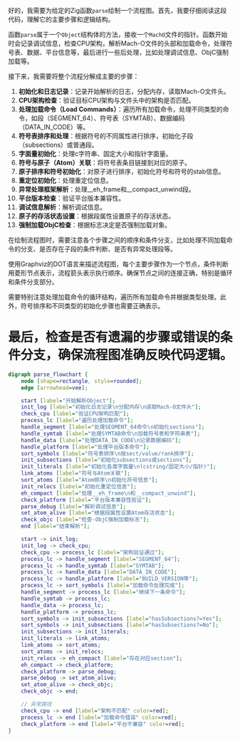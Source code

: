 好的，我需要为给定的Zig函数`parse`绘制一个流程图。首先，我要仔细阅读这段代码，理解它的主要步骤和逻辑结构。

函数`parse`属于一个`Object`结构体的方法，接收一个`MachO`文件的指针。函数开始时会记录调试信息，检查CPU架构，解析Mach-O文件的头部和加载命令，处理符号表、数据、平台信息等，最后进行一些后处理，比如处理调试信息、ObjC强制加载等。

接下来，我需要将整个流程分解成主要的步骤：

1. **初始化和日志记录**：记录开始解析的日志，分配内存，读取Mach-O文件头。
2. **CPU架构检查**：验证目标CPU架构与文件头中的架构是否匹配。
3. **处理加载命令（Load Commands）**：遍历所有加载命令，处理不同类型的命令，如段（SEGMENT_64）、符号表（SYMTAB）、数据编码（DATA_IN_CODE）等。
4. **符号表排序和处理**：根据符号的不同属性进行排序，初始化子段（subsections）或普通段。
5. **字面量初始化**：处理c字符串、固定大小和指针字面量。
6. **符号与原子（Atom）关联**：将符号表条目链接到对应的原子。
7. **原子排序和符号初始化**：对原子进行排序，初始化符号和符号的stab信息。
8. **重定位初始化**：处理重定位信息。
9. **异常处理框架解析**：处理__eh_frame和__compact_unwind段。
10. **平台版本检查**：验证平台版本兼容性。
11. **调试信息解析**：解析调试信息。
12. **原子的存活状态设置**：根据段属性设置原子的存活状态。
13. **强制加载ObjC检查**：根据标志决定是否强制加载对象。

在绘制流程图时，需要注意各个步骤之间的顺序和条件分支，比如处理不同加载命令的分支、是否存在子段的条件判断、是否有异常处理段等。

使用Graphviz的DOT语言来描述流程图，每个主要步骤作为一个节点，条件判断用菱形节点表示，流程箭头表示执行顺序。确保节点之间的连接正确，特别是循环和条件分支部分。

需要特别注意处理加载命令的循环结构，遍历所有加载命令并根据类型处理。此外，符号排序和不同类型的初始化步骤也需要正确表示。

最后，检查是否有遗漏的步骤或错误的条件分支，确保流程图准确反映代码逻辑。
================================================
```dot
digraph parse_flowchart {
    node [shape=rectangle, style=rounded];
    edge [arrowhead=vee];

    start [label="开始解析Object"];
    init_log [label="初始化日志记录\n分配内存\n读取Mach-O文件头"];
    check_cpu [label="验证CPU架构匹配"];
    process_lc [label="遍历处理加载命令"];
    handle_segment [label="处理SEGMENT_64命令\n初始化sections"];
    handle_symtab [label="处理SYMTAB命令\n加载符号表和字符串表"];
    handle_data [label="处理DATA_IN_CODE\n记录数据编码"];
    handle_platform [label="处理平台版本命令"];
    sort_symbols [label="符号表排序\n按sect/value/rank排序"];
    init_subsections [label="初始化subsections或sections"];
    init_literals [label="初始化各类字面量\n(cstring/固定大小/指针)"];
    link_atoms [label="符号与Atom关联"];
    sort_atoms [label="Atom排序\n初始化符号信息"];
    init_relocs [label="初始化重定位信息"];
    eh_compact [label="处理__eh_frame\n和__compact_unwind"];
    check_platform [label="平台版本兼容性验证"];
    parse_debug [label="解析调试信息"];
    set_atom_alive [label="根据段属性设置Atom存活状态"];
    check_objc [label="检查-ObjC强制加载标志"];
    end [label="结束解析"];

    start -> init_log;
    init_log -> check_cpu;
    check_cpu -> process_lc [label="架构验证通过"];
    process_lc -> handle_segment [label="SEGMENT_64"];
    process_lc -> handle_symtab [label="SYMTAB"];
    process_lc -> handle_data [label="DATA_IN_CODE"];
    process_lc -> handle_platform [label="BUILD_VERSION等"];
    process_lc -> sort_symbols [label="加载命令处理完成"];
    handle_segment -> process_lc [label="继续下一条命令"];
    handle_symtab -> process_lc;
    handle_data -> process_lc;
    handle_platform -> process_lc;
    sort_symbols -> init_subsections [label="hasSubsections?=Yes"];
    sort_symbols -> init_subsections [label="hasSubsections?=No"];
    init_subsections -> init_literals;
    init_literals -> link_atoms;
    link_atoms -> sort_atoms;
    sort_atoms -> init_relocs;
    init_relocs -> eh_compact [label="存在对应section"];
    eh_compact -> check_platform;
    check_platform -> parse_debug;
    parse_debug -> set_atom_alive;
    set_atom_alive -> check_objc;
    check_objc -> end;

    // 异常路径
    check_cpu -> end [label="架构不匹配" color=red];
    process_lc -> end [label="加载命令错误" color=red];
    check_platform -> end [label="平台不兼容" color=red];
}
```